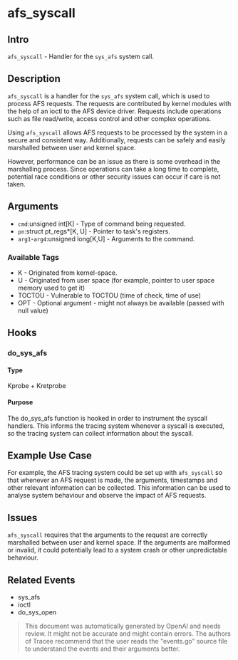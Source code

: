 
# afs_syscall

## Intro
`afs_syscall` - Handler for the `sys_afs` system call.

## Description
`afs_syscall` is a handler for the `sys_afs` system call, which is used to process AFS requests. The requests are contributed by kernel modules with the help of an ioctl to the AFS device driver. Requests include operations such as file read/write, access control and other complex operations.

Using `afs_syscall` allows AFS requests to be processed by the system in a secure and consistent way. Additionally, requests can be safely and easily marshalled between user and kernel space. 

However, performance can be an issue as there is some overhead in the marshalling process. Since operations can take a long time to complete, potential race conditions or other security issues can occur if care is not taken.

## Arguments
* `cmd`:unsigned int[K] - Type of command being requested.
* `pn`:struct pt_regs*[K, U] - Pointer to task's registers.
* `arg1`-`arg4`:unsigned long[K,U] - Arguments to the command.

### Available Tags
* K - Originated from kernel-space.
* U - Originated from user space (for example, pointer to user space memory used to get it)
* TOCTOU - Vulnerable to TOCTOU (time of check, time of use)
* OPT - Optional argument - might not always be available (passed with null value)

## Hooks
### do_sys_afs
#### Type
Kprobe + Kretprobe
#### Purpose
The do_sys_afs function is hooked in order to instrument the syscall handlers. This informs the tracing system whenever a syscall is executed, so the tracing system can collect information about the syscall.

## Example Use Case
For example, the AFS tracing system could be set up with `afs_syscall` so that whenever an AFS request is made, the arguments, timestamps and other relevant information can be collected. This information can be used to analyse system behaviour and observe the impact of AFS requests.

## Issues
`afs_syscall` requires that the arguments to the request are correctly marshalled between user and kernel space. If the arguments are malformed or invalid, it could potentially lead to a system crash or other unpredictable behaviour.

## Related Events
* sys_afs
* ioctl
* do_sys_open

> This document was automatically generated by OpenAI and needs review. It might
> not be accurate and might contain errors. The authors of Tracee recommend that
> the user reads the "events.go" source file to understand the events and their
> arguments better.
